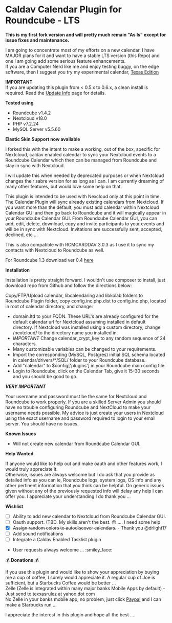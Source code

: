 # Caldav Calendar Plugin for Roundcube - LTS  

**This is my first fork version and will pretty much remain "As Is" except for issue fixes and maintenance.**  

I am going to concentrate most of my efforts on a new calendar. I have MAJOR plans for it and want to have a stable LTS version (this Repo) and one I am going add some serious feature enhancements.\
If you are a Computer Nerd like me and enjoy testing buggy, on the edge software, then I suggest you try my experimental calendar, [Texas Edition](https://github.com/texxasrulez/caldav_calendar_te) 

**IMPORTANT**  
If you are updating this plugin from < 0.5.x to 0.6.x, a clean install is required. Read the [Update Info](https://github.com/texxasrulez/caldav_calendar/blob/master/update_guide.md) page for details.  

**Tested using**
* Roundcube v1.4.2
* Nextcloud v18.0
* PHP v7.2.24
* MySQL Server v5.5.60

**Elastic Skin Support now available**


I forked this with the intent to make a working, out of the box, specific for Nextcloud, caldav enabled calendar to sync your Nextcloud events to a Roundcube Calendar which then can be managed from Roundcube and stay in sync with Nextcloud.  

I will update this when needed by deprecated purposes or when Nextcloud changes their sabre version for as long as I can. I am currently dreaming of many other features, but would love some help on that.  

This plugin is intended to be used with Nexcloud only at this point in time. The Calendar Plugin will sync already existing calendars from Nextcloud. If you want more than the default, you must add calendar within Nextcloud Calendar GUI and then go back to Roundcube and it will magically appear in your Roundcube Calendar GUI. From Roundcube Calendar GUI, you can add, edit, delete, download, copy and invite participants to your events and will be in sync with Nextcloud. Invitations are successfully sent, accepted, declined, etc ...  

This is also compatible with RCMCARDDAV 3.0.3 as I use it to sync my contacts with Nextcloud to Roundcube as well.  

For Roundcube 1.3 download ver 0.4 [here](https://github.com/texxasrulez/Caldav_Calendar/releases/tag/0.4)  

**Installation**  

Installation is pretty straight forward. I wouldn't use composer to install, just download repo from Github and follow the directions below:  

Copy/FTP/Upload calendar, libcalendaring and libkolab folders to Roundcube Plugin folder, copy config.inc.php.dist to config.inc.php, located in root of calendar directory, and change:
* domain.ltd to your FQDN. These URL's are already configured for the default calendar url for Nextcloud assuming installed in default directory. If Nextcloud was installed using a custom directory, change /nextcloud/ to the directory name you installed in.
* *IMPORTANT* Change calendar_crypt_key to any random sequence of 24 characters.
* Many customizable variables can be changed to your requirements.
* Import the corresponding (MySQL, Postgres) initial SQL schema located in calendar/drivers/*/SQL/ folder to your Roundcube database.
* Add "calendar" to $config['plugins'] in your Roundcube main config file.
* Login to Roundcube, click on the Calendar Tab, give it 15-30 seconds and you should be good to go.

***VERY IMPORTANT***  

Your username and password must be the same for Nextcloud and Roundcube to work properly. If you are a skilled Server Admin you should have no trouble configuring Roundcube and NextCloud to make your username needs possible.  My advice is just create your users in Nextcloud using the exact username and password required to login to your email server. You should have no issues.  

**Known Issues**  

* Will not create new calendar from Roundcube Calendar GUI.  

**Help Wanted**  

If anyone would like to help out and make oauth and other features work, I would truly appreciate it.  
Otherwise, issues are always welcome but I do ask that you provide as detailed info as you can ie, Roundcube logs, system logs, OS info and any other pertinent information that you think can be helpful. On generic issues given without any of the previously requested info will delay any help I can offer you. I appreciate your understanding I do thank you ...  

**Wishlist**  

- [ ] Ability to add new calendar to Nextcloud from Roundcube Calendar GUI.
- [ ] Oauth support. (TBD. My skills aren't the best. :frowning_face:  ....  I need some help
- [x] ~~Assign random colors to autodiscover calendars.~~ - Thank you @drlight17
- [ ] Add sound notifications
- [ ] Integrate a Caldav Enabled Tasklist plugin
* User requests always welcome ... :smiley_face:

:moneybag: **Donations** :moneybag:  

If you use this plugin and would like to show your appreciation by buying me a cup of coffee, I surely would appreciate it. A regular cup of Joe is sufficient, but a Starbucks Coffee would be better ...  
Zelle (Zelle is integrated within many major banks Mobile Apps by default) - Just send to texxasrulez at yahoo dot com  
No Zelle in your banks mobile app, no problem, just click [Paypal](https://paypal.me/texxasrulez?locale.x=en_US) and I can make a Starbucks run ...  

I appreciate the interest in this plugin and hope all the best ...  
